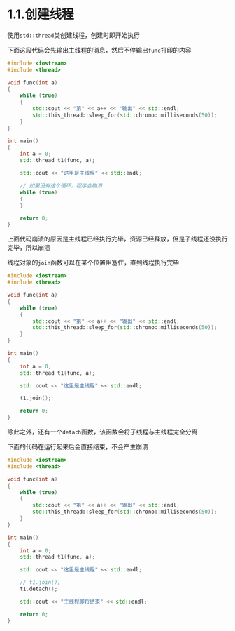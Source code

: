 # 1.1.创建线程

使用`std::thread`类创建线程，创建时即开始执行

下面这段代码会先输出主线程的消息，然后不停输出`func`打印的内容

```c++
#include <iostream>
#include <thread>

void func(int a)
{
    while (true)
    {
        std::cout << "第" << a++ << "输出" << std::endl;
        std::this_thread::sleep_for(std::chrono::milliseconds(50));
    }
}

int main()
{
    int a = 0;
    std::thread t1(func, a);

    std::cout << "这里是主线程" << std::endl;

    // 如果没有这个循环，程序会崩溃
    while (true)
    {
    }

    return 0;
}

```

上面代码崩溃的原因是主线程已经执行完毕，资源已经释放，但是子线程还没执行完毕，所以崩溃

线程对象的`join`函数可以在某个位置阻塞住，直到线程执行完毕

```c++
#include <iostream>
#include <thread>

void func(int a)
{
    while (true)
    {
        std::cout << "第" << a++ << "输出" << std::endl;
        std::this_thread::sleep_for(std::chrono::milliseconds(50));
    }
}

int main()
{
    int a = 0;
    std::thread t1(func, a);

    std::cout << "这里是主线程" << std::endl;

    t1.join();

    return 0;
}
```

除此之外，还有一个`detach`函数，该函数会将子线程与主线程完全分离

下面的代码在运行起来后会直接结束，不会产生崩溃

```c++
#include <iostream>
#include <thread>

void func(int a)
{
    while (true)
    {
        std::cout << "第" << a++ << "输出" << std::endl;
        std::this_thread::sleep_for(std::chrono::milliseconds(50));
    }
}

int main()
{
    int a = 0;
    std::thread t1(func, a);

    std::cout << "这里是主线程" << std::endl;

    // t1.join();
    t1.detach();

    std::cout << "主线程即将结束" << std::endl;

    return 0;
}
```
